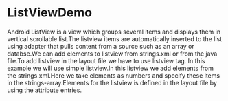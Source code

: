 # ListViewDemo
Android ListView is a view which groups several items and displays them in vertical scrollable list.The listview items are automatically 
inserted to the list using adapter that pulls content from a source such as an array or databse.We can add elements to listview from 
strings.xml or from the java file.To add listview in the layout file we have to use listview tag.
In this example we will use simple listview.In this listview we add elements from the strings.xml.Here we take elements as numbers and 
specify these items in the strings-array.Elements for the listview is defined in the layout file by using the attribute entries.
